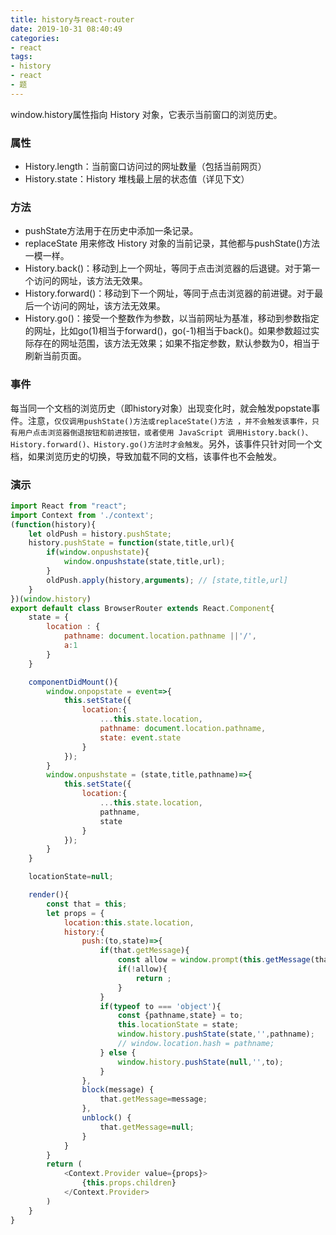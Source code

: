 ```yaml
---
title: history与react-router
date: 2019-10-31 08:40:49
categories:
- react
tags:
- history
- react
- 题
---
```

window.history属性指向 History 对象，它表示当前窗口的浏览历史。

### 属性

+  History.length：当前窗口访问过的网址数量（包括当前网页）
+  History.state：History 堆栈最上层的状态值（详见下文）
 <!-- more -->

### 方法

+ pushState方法用于在历史中添加一条记录。
+ replaceState 用来修改 History 对象的当前记录，其他都与pushState()方法一模一样。
+ History.back()：移动到上一个网址，等同于点击浏览器的后退键。对于第一个访问的网址，该方法无效果。
+ History.forward()：移动到下一个网址，等同于点击浏览器的前进键。对于最后一个访问的网址，该方法无效果。
+ History.go()：接受一个整数作为参数，以当前网址为基准，移动到参数指定的网址，比如go(1)相当于forward()，go(-1)相当于back()。如果参数超过实际存在的网址范围，该方法无效果；如果不指定参数，默认参数为0，相当于刷新当前页面。

### 事件
每当同一个文档的浏览历史（即history对象）出现变化时，就会触发popstate事件。注意，`仅仅调用pushState()方法或replaceState()方法 ，并不会触发该事件，只有用户点击浏览器倒退按钮和前进按钮，或者使用 JavaScript 调用History.back()、History.forward()、History.go()方法时才会触发`。另外，该事件只针对同一个文档，如果浏览历史的切换，导致加载不同的文档，该事件也不会触发。

### 演示
```javascript
import React from "react";
import Context from './context';
(function(history){
    let oldPush = history.pushState;
    history.pushState = function(state,title,url){
        if(window.onpushstate){
            window.onpushstate(state,title,url);
        }
        oldPush.apply(history,arguments); // [state,title,url]
    }
})(window.history)
export default class BrowserRouter extends React.Component{
    state = {
        location : {
            pathname: document.location.pathname ||'/',
            a:1
        }
    }

    componentDidMount(){
        window.onpopstate = event=>{
            this.setState({
                location:{
                    ...this.state.location,
                    pathname: document.location.pathname,
                    state: event.state
                }
            });
        }
        window.onpushstate = (state,title,pathname)=>{
            this.setState({
                location:{
                    ...this.state.location,
                    pathname,
                    state
                }
            });
        }
    }

    locationState=null;

    render(){
        const that = this;
        let props = {
            location:this.state.location,
            history:{
                push:(to,state)=>{
                    if(that.getMessage){
                        const allow = window.prompt(this.getMessage(that.props.location));
                        if(!allow){
                            return ;
                        }
                    }
                    if(typeof to === 'object'){
                        const {pathname,state} = to;
                        this.locationState = state;
                        window.history.pushState(state,'',pathname);
                        // window.location.hash = pathname;
                    } else {
                        window.history.pushState(null,'',to);
                    }
                },
                block(message) {
                    that.getMessage=message;
                },
                unblock() {
                    that.getMessage=null;
                }
            }
        }
        return (
            <Context.Provider value={props}>
                {this.props.children}
            </Context.Provider>
        )
    }
}
```